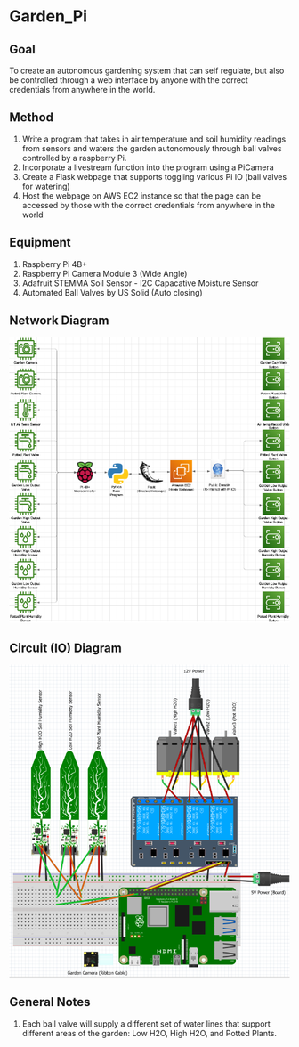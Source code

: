 # Garden_Pi

## Goal
To create an autonomous gardening system that can self regulate, but also be controlled through a web interface by anyone with the correct credentials from anywhere in the world.

## Method
1. Write a program that takes in air temperature and soil humidity readings from sensors and waters the garden autonomously through ball valves controlled by a raspberry Pi.
2. Incorporate a livestream function into the program using a PiCamera
3. Create a Flask webpage that supports toggling various Pi IO (ball valves for watering)
4. Host the webpage on AWS EC2 instance so that the page can be accessed by those with the correct credentials from anywhere in the world

## Equipment
1. Raspberry Pi 4B+
2. Raspberry Pi Camera Module 3 (Wide Angle)
3. Adafruit STEMMA Soil Sensor - I2C Capacative Moisture Sensor
4. Automated Ball Valves by US Solid (Auto closing)

## Network Diagram
![Network Diagram](Pictures/Network_Diagram.png)

## Circuit (IO) Diagram
![Circuit Diagram](Pictures/Circuit_Diagram_V1.png)

## General Notes
1. Each ball valve will supply a different set of water lines that support different areas of the garden: Low H2O, High H2O, and Potted Plants.
